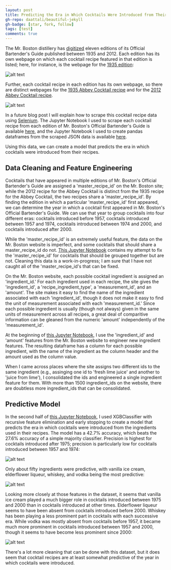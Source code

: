 ```yaml
---
layout: post
title: Predicting the Era in Which Cocktails Were Introduced from Their Recipes
gh-repo: daattali/beautiful-jekyll
gh-badge: [star, fork, follow]
tags: [test]
comments: true
---
```


The Mr. Boston distillery has [digitized](https://mrbostondrinks.com/discover) eleven editions of its Official Bartender's Guide published between 1935 and 2012. Each edition has its own webpage on which each cocktail recipe featured in that edition is listed; here, for instance, is the webpage for the [1935 edition](https://mrbostondrinks.com/books/old-mr-boston-deluxe-official-bartenders-guide-1935):

![alt text](/img/Mr_Boston_1935_Edition.png "Mr. Boston 1935 Edition")

 Further, each cocktail recipe in each edition has its own webpage, so there are distinct webpages for the [1935 Abbey Cocktail recipe](https://mrbostondrinks.com/recipes/abbey-cocktail-1935) and for the [2012 Abbey Cocktail recipe](https://mrbostondrinks.com/recipes/abbey-cocktail).

![alt text](/img/Abbey_Cocktail_1935_Edition.png "Abbey Cocktail 1935 Edition")

In a future blog post I will explain how to scrape this cocktail recipe data using [Selenium](https://pypi.org/project/selenium/). The Jupyter Notebook I used to scrape each cocktail recipe from each edition of Mr. Boston's Official Bartender's Guide is available [here](https://github.com/nrvanwyck/DS-Unit-2-Sprint-4-Predictive-Modeling-Project/blob/master/Web-Scraping%20Mr.%20Boston.ipynb), and the Jupyter Notebook I used to create pandas dataframes from the scraped JSON data is available [here](https://github.com/nrvanwyck/DS-Unit-2-Sprint-4-Predictive-Modeling-Project/blob/master/Creating%20Cocktail%20DataFrames%20from%20JSON.ipynb).

Using this data, we can create a model that predicts the era in which cocktails were introduced from their recipes.

## Data Cleaning and Feature Engineering

Cocktails that have appeared in multiple editions of Mr. Boston's Official Bartender's Guide are assigned a 'master_recipe_id' on the Mr. Boston site; while the 2012 recipe for the Abbey Cocktail is distinct from the 1935 recipe for the Abbey Cocktail, the two recipes share a 'master_recipe_id'. By finding the edition in which a particular 'master_recipe_id' first appeared, we can determine the year in which a cocktail first appeared in Mr. Boston's Official Bartender's Guide. We can use that year to group cocktails into four different eras: cocktails introduced before 1957, cocktails introduced between 1957 and 1974, cocktails introduced between 1974 and 2000, and cocktails introduced after 2000.

While the 'master_recipe_id' is an extremely useful feature, the data on the Mr. Boston website is imperfect, and some cocktails that should share a master_recipe_id do not. [This Jupyter Notebook](https://github.com/nrvanwyck/DS-Unit-2-Sprint-4-Predictive-Modeling-Project/blob/master/Cleaning%20Mr.%20Boston%20Cocktail%20Data.ipynb) contains my attempt to fix the 'master_recipe_id' for cocktails that should be grouped together but are not. Cleaning this data is a work-in-progress; I am sure that I have not caught all of the 'master_recipe_id's that can be fixed.

On the Mr. Boston website, each possible cocktail ingredient is assigned an 'ingredient_id.' For each ingredient used in each recipe, the site gives the 'ingredient_id', a 'recipe_ingredient_type', a 'measurement_id', and an 'amount'. The site makes it easy to find the name of the ingredient associated with each 'ingredient_id', though it does not make it easy to find the unit of measurement associated with each 'measurement_id.' Since each possible ingredient is usually (though not always) given in the same units of measurement across all recipes, a great deal of comparitive information can be gleaned from the numeric 'amount' independently of the 'measurement_id'.

At the beginning of [this Jupyter Notebook](https://github.com/nrvanwyck/DS-Unit-2-Sprint-4-Predictive-Modeling-Project/blob/master/Predictive%20Model%20for%20Mr.%20Boston%20Cocktail%20Dataset.ipynb), I use the 'ingredient_id' and 'amount' features from the Mr. Boston website to engineer new ingredient features. The resulting dataframe has a column for each possible ingredient, with the name of the ingredient as the column header and the amount used as the column value.

When I came across places where the site assigns two different ids to the same ingredient (e.g., assinging one id to 'fresh lime juice' and another to 'juice from lime'), I consolidated the ids and engineered a single ingredient feature for them. With more than 1500 ingredient_ids on the website, there are doubtless more ingredient_ids that can be consolidated.

## Predictive Model

In the second half of [this Jupyter Notebook](https://github.com/nrvanwyck/DS-Unit-2-Sprint-4-Predictive-Modeling-Project/blob/master/Predictive%20Model%20for%20Mr.%20Boston%20Cocktail%20Dataset.ipynb), I used XGBClassifier with recursive feature elimination and early stopping to create a model that predicts the era in which cocktails were introduced from the ingredients used in their recipes. The model has a 42.7% accuracy, which beats the 27.6% accuracy of a simple majority classifier. Precision is highest for cocktails introduced after 1975; precision is particularly low for cocktails introduced between 1957 and 1974:

![alt text](/img/Cocktail_Confusion_Matrix.png "Cocktail Confusion Matrix")

Only about fifty ingredients were predictive, with vanilla ice cream, elderflower liqueur, whiskey, and vodka being the most predictive:

![alt text](/img/Cocktail_Feature_Importances.png "Cocktail Feature Importances")

Looking more closely at those features in the dataset, it seems that vanilla ice cream played a much bigger role in cocktails introduced between 1975 and 2000 than in cocktails introduced at other times. Elderflower liqueur seems to have been absent from cocktails introduced before 2000. Whiskey has been playing a less prominent part in cocktails with each successive era. While vodka was mostly absent from cocktails before 1957, it became much more prominent in cocktails introduced between 1957 and 2000, though it seems to have become less prominent since 2000:

![alt text](/img/Average_Amount_of_Ingredient_Used_Per_Cocktail_by_Era.png "Average Amount of Ingredient Used per Cocktail by Era")

There's a lot more cleaning that can be done with this dataset, but it does seem that cocktail recipes are at least somewhat predictive of the year in which cocktails were introduced.
